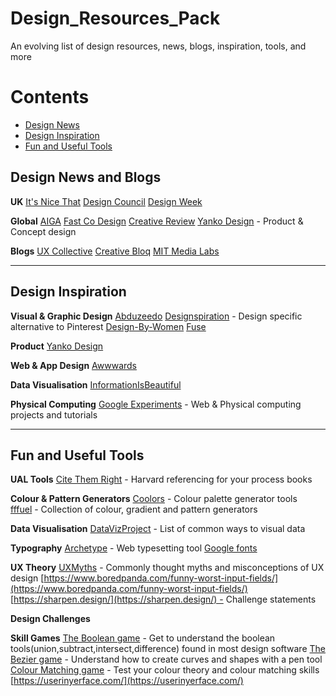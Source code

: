 # Design_Resources_Pack
An evolving list of design resources, news, blogs, inspiration, tools, and more

# Contents
 - [Design News](#design-news-and-blogs)
 - [Design Inspiration](#design-inspiration)
 - [Fun and Useful Tools](#fun-and-useful-tools)


## Design News and Blogs

**UK**
[It's Nice That](https://www.itsnicethat.com/)
[Design Council](https://www.designcouncil.org.uk/)
[Design Week](https://www.designweek.co.uk/landing-page/design-news/)

**Global**
[AIGA](https://eyeondesign.aiga.org/)
[Fast Co Design](https://www.fastcompany.com/co-design)
[Creative Review](https://www.creativereview.co.uk/)
[Yanko Design](https://www.yankodesign.com/) - Product & Concept design

**Blogs**
[UX Collective](https://uxdesign.cc/)
[Creative Bloq](https://www.creativebloq.com/)
[MIT Media Labs](https://www.media.mit.edu/)

---
## Design Inspiration

**Visual & Graphic Design**
[Abduzeedo](https://abduzeedo.com/node/82326)
[Designspiration](https://www.designspiration.com/search/saves/?q=dremmel&qa=typed&term_meta%5B%5D=dremmel%7Ctyped%7Cword%7C0) - Design specific alternative to Pinterest
[Design-By-Women](https://designby-women.com/)
[Fuse](https://www.fuse.kiwi/ball-pit)

**Product**
[Yanko Design](https://www.yankodesign.com/)

**Web & App Design**
[Awwwards](https://t.co/qYUzVE4MLb)

**Data Visualisation**
[InformationIsBeautiful](https://informationisbeautiful.net/topic/arts-culture/)

**Physical Computing**
[Google Experiments](https://experiments.withgoogle.com/) - Web & Physical computing projects and tutorials

---

## Fun and Useful Tools

**UAL Tools**
[Cite Them Right](https://www.citethemrightonline.com/category-list?docid=CTRHarvard) - Harvard referencing for your process books  

**Colour & Pattern Generators**
[Coolors](https://coolors.co/) - Colour palette generator tools
[fffuel](https://fffuel.co/) - Collection of colour, gradient and pattern generators 

**Data Visualisation**
[DataVizProject](https://datavizproject.com/) - List of common ways to visual data 

**Typography**
[Archetype](https://archetypeapp.com/#) - Web typesetting tool
[Google fonts](https://fonts.google.com/knowledge/using_type_in_ar_and_vr?ref=heydesigner)

**UX Theory**
[UXMyths](https://uxmyths.com/) - Commonly thought myths and misconceptions of UX design
[https://www.boredpanda.com/funny-worst-input-fields/](https://www.boredpanda.com/funny-worst-input-fields/)
[https://sharpen.design/](https://sharpen.design/) - Challenge statements

**Design Challenges**


**Skill Games**
[The Boolean game](https://boolean.method.ac/) - Get to understand the boolean tools(union,subtract,intersect,difference) found in most design software
[The Bezier game](https://bezier.method.ac/) - Understand how to create curves and shapes with a pen tool
[Colour Matching game](https://color.method.ac/) - Test your colour theory and colour matching skills
[https://userinyerface.com/](https://userinyerface.com/)
